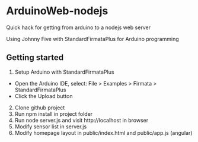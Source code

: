 # ArduinoWeb-nodejs
Quick hack for getting from arduino to a nodejs web server



Using Johnny Five with StandardFirmataPlus for Arduino programming

## Getting started

1. Setup Arduino with StandardFirmataPlus
  * Open the Arduino IDE, select: File > Examples > Firmata > StandardFirmataPlus
  * Click the Upload button
2. Clone github project
3. Run npm install in project folder
4. Run node server.js and visit http://localhost in browser
5. Modify sensor list in server.js
6. Modify homepage layout in public/index.html and public/app.js (angular)

